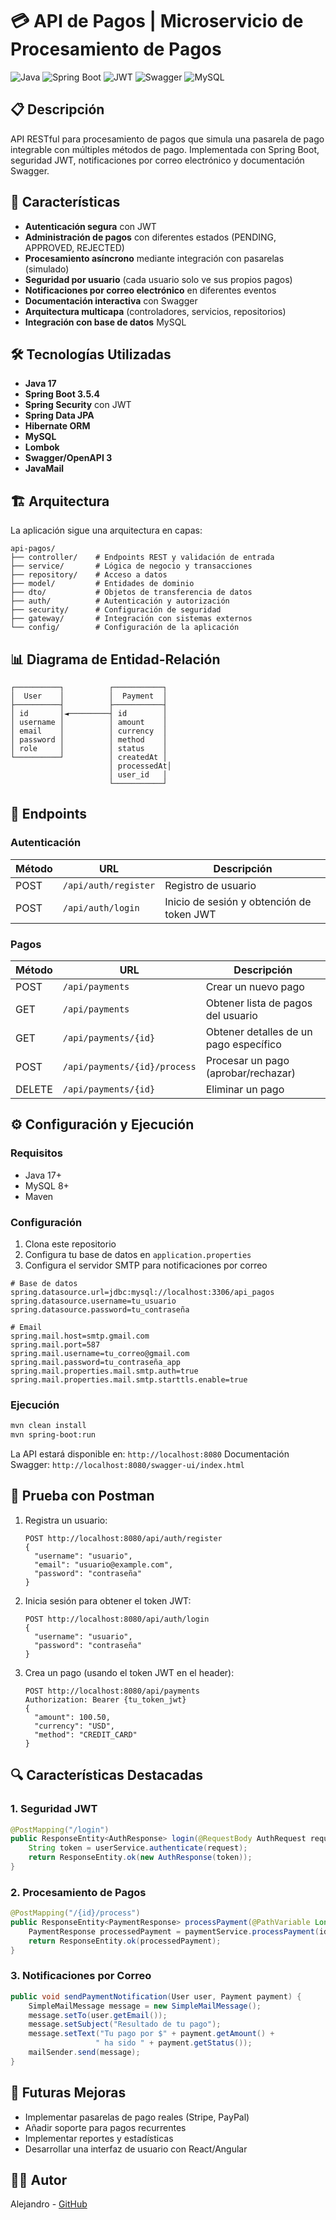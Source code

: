 # 💳 API de Pagos | Microservicio de Procesamiento de Pagos

![Java](https://img.shields.io/badge/Java-17-orange)
![Spring Boot](https://img.shields.io/badge/Spring_Boot-3.5.4-green)
![JWT](https://img.shields.io/badge/JWT-Security-blue)
![Swagger](https://img.shields.io/badge/Swagger-Documentation-green)
![MySQL](https://img.shields.io/badge/MySQL-Database-blue)

## 📋 Descripción

API RESTful para procesamiento de pagos que simula una pasarela de pago integrable con múltiples métodos de pago. Implementada con Spring Boot, seguridad JWT, notificaciones por correo electrónico y documentación Swagger.

## 🚀 Características

- **Autenticación segura** con JWT
- **Administración de pagos** con diferentes estados (PENDING, APPROVED, REJECTED)
- **Procesamiento asíncrono** mediante integración con pasarelas (simulado)
- **Seguridad por usuario** (cada usuario solo ve sus propios pagos)
- **Notificaciones por correo electrónico** en diferentes eventos
- **Documentación interactiva** con Swagger
- **Arquitectura multicapa** (controladores, servicios, repositorios)
- **Integración con base de datos** MySQL

## 🛠️ Tecnologías Utilizadas

- **Java 17**
- **Spring Boot 3.5.4**
- **Spring Security** con JWT
- **Spring Data JPA**
- **Hibernate ORM**
- **MySQL**
- **Lombok**
- **Swagger/OpenAPI 3**
- **JavaMail**

## 🏗️ Arquitectura

La aplicación sigue una arquitectura en capas:

```
api-pagos/
├── controller/    # Endpoints REST y validación de entrada
├── service/       # Lógica de negocio y transacciones
├── repository/    # Acceso a datos
├── model/         # Entidades de dominio
├── dto/           # Objetos de transferencia de datos
├── auth/          # Autenticación y autorización
├── security/      # Configuración de seguridad
├── gateway/       # Integración con sistemas externos
└── config/        # Configuración de la aplicación
```

## 📊 Diagrama de Entidad-Relación

```
┌──────────┐          ┌───────────┐
│  User    │          │  Payment  │
├──────────┤          ├───────────┤
│ id       │◄─────────┤ id        │
│ username │          │ amount    │
│ email    │          │ currency  │
│ password │          │ method    │
│ role     │          │ status    │
└──────────┘          │ createdAt │
                      │ processedAt│
                      │ user_id   │
                      └───────────┘
```

## 🔗 Endpoints

### Autenticación

| Método | URL | Descripción |
|--------|-----|-------------|
| POST   | `/api/auth/register` | Registro de usuario |
| POST   | `/api/auth/login`    | Inicio de sesión y obtención de token JWT |

### Pagos

| Método | URL | Descripción |
|--------|-----|-------------|
| POST   | `/api/payments` | Crear un nuevo pago |
| GET    | `/api/payments` | Obtener lista de pagos del usuario |
| GET    | `/api/payments/{id}` | Obtener detalles de un pago específico |
| POST   | `/api/payments/{id}/process` | Procesar un pago (aprobar/rechazar) |
| DELETE | `/api/payments/{id}` | Eliminar un pago |

## ⚙️ Configuración y Ejecución

### Requisitos

- Java 17+
- MySQL 8+
- Maven

### Configuración

1. Clona este repositorio
2. Configura tu base de datos en `application.properties`
3. Configura el servidor SMTP para notificaciones por correo

```properties
# Base de datos
spring.datasource.url=jdbc:mysql://localhost:3306/api_pagos
spring.datasource.username=tu_usuario
spring.datasource.password=tu_contraseña

# Email
spring.mail.host=smtp.gmail.com
spring.mail.port=587
spring.mail.username=tu_correo@gmail.com
spring.mail.password=tu_contraseña_app
spring.mail.properties.mail.smtp.auth=true
spring.mail.properties.mail.smtp.starttls.enable=true
```

### Ejecución

```bash
mvn clean install
mvn spring-boot:run
```

La API estará disponible en: `http://localhost:8080`
Documentación Swagger: `http://localhost:8080/swagger-ui/index.html`

## 📱 Prueba con Postman

1. Registra un usuario:
   ```
   POST http://localhost:8080/api/auth/register
   {
     "username": "usuario",
     "email": "usuario@example.com",
     "password": "contraseña"
   }
   ```

2. Inicia sesión para obtener el token JWT:
   ```
   POST http://localhost:8080/api/auth/login
   {
     "username": "usuario", 
     "password": "contraseña"
   }
   ```

3. Crea un pago (usando el token JWT en el header):
   ```
   POST http://localhost:8080/api/payments
   Authorization: Bearer {tu_token_jwt}
   {
     "amount": 100.50,
     "currency": "USD", 
     "method": "CREDIT_CARD"
   }
   ```

## 🔍 Características Destacadas

### 1. Seguridad JWT

```java
@PostMapping("/login")
public ResponseEntity<AuthResponse> login(@RequestBody AuthRequest request) {
    String token = userService.authenticate(request);
    return ResponseEntity.ok(new AuthResponse(token));
}
```

### 2. Procesamiento de Pagos

```java
@PostMapping("/{id}/process")
public ResponseEntity<PaymentResponse> processPayment(@PathVariable Long id) {
    PaymentResponse processedPayment = paymentService.processPayment(id);
    return ResponseEntity.ok(processedPayment);
}
```

### 3. Notificaciones por Correo

```java
public void sendPaymentNotification(User user, Payment payment) {
    SimpleMailMessage message = new SimpleMailMessage();
    message.setTo(user.getEmail());
    message.setSubject("Resultado de tu pago");
    message.setText("Tu pago por $" + payment.getAmount() + 
                   " ha sido " + payment.getStatus());
    mailSender.send(message);
}
```

## 🔮 Futuras Mejoras

- Implementar pasarelas de pago reales (Stripe, PayPal)
- Añadir soporte para pagos recurrentes
- Implementar reportes y estadísticas
- Desarrollar una interfaz de usuario con React/Angular

## 👨‍💻 Autor

Alejandro - [GitHub](https://github.com/Biershoot)
